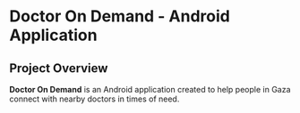# Doctor On Demand - Android Application

## Project Overview
**Doctor On Demand** is an Android application created to help people in Gaza connect with nearby doctors in times of need.


